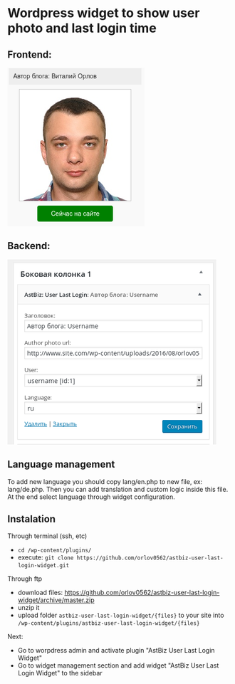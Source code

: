 # Wordpress widget to show user photo and last login time

## Frontend:

![alt tag](https://raw.githubusercontent.com/orlov0562/astbiz-user-last-login-widget/master/screenshot-frontend.png)

## Backend:

![alt tag](https://raw.githubusercontent.com/orlov0562/astbiz-user-last-login-widget/master/screenshot-backend.png)

## Language management

To add new language you should copy lang/en.php to new file, ex: lang/de.php. Then you can add translation and custom logic inside this file. At the end select language through widget configuration.

## Instalation
Through terminal (ssh, etc)
- `cd /wp-content/plugins/`
- execute: `git clone https://github.com/orlov0562/astbiz-user-last-login-widget.git`


Through ftp
- download files: https://github.com/orlov0562/astbiz-user-last-login-widget/archive/master.zip
- unzip it
- upload folder `astbiz-user-last-login-widget/{files}` to your site into `/wp-content/plugins/astbiz-user-last-login-widget/{files}`

Next:
- Go to worpdress admin and activate plugin "AstBiz User Last Login Widget"
- Go to widget management section and add widget "AstBiz User Last Login Widget" to the sidebar
